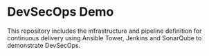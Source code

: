 

# DevSecOps Demo

This repository includes the infrastructure and pipeline definition for continuous delivery using Ansible Tower, Jenkins and SonarQube to demonstrate DevSecOps.
